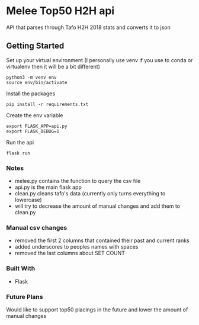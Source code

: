 # Melee Top50 H2H api
API that parses through Tafo H2H 2018 stats and converts it to json


## Getting Started
Set up your virtual environment (I personally use venv if you use to conda or virtualenv then it will be a bit different)
```
python3 -m venv env
source env/bin/activate
```
Install the packages
```
pip install -r requirements.txt
```
Create the env variable
```
export FLASK_APP=api.py
export FLASK_DEBUG=1
```
Run the api
```
flask run
```
### Notes
- melee.py contains the function to query the csv file
- api.py is the main flask app
- clean.py cleans tafo's data (currently only turns everything to lowercase)
- will try to decrease the amount of manual changes and add them to clean.py


### Manual csv changes
- removed the first 2 columns that contained their past and current ranks 
- added underscores to peoples names with spaces
- removed the last columns about SET COUNT 

### Built With
* Flask

### Future Plans 
Would like to support top50 placings in the future and lower the amount of manual changes


